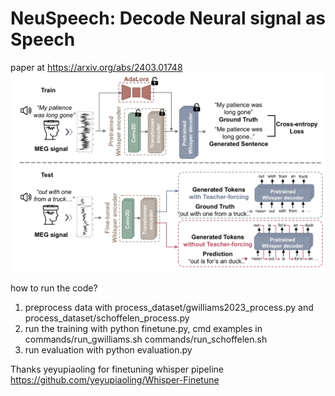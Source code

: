 # NeuSpeech: Decode Neural signal as Speech
paper at https://arxiv.org/abs/2403.01748
![img.png](img.png)



how to run the code?
1. preprocess data with process_dataset/gwilliams2023_process.py and process_dataset/schoffelen_process.py
2. run the training with python finetune.py, cmd examples in commands/run_gwilliams.sh commands/run_schoffelen.sh
3. run evaluation with python evaluation.py


Thanks yeyupiaoling for finetuning whisper pipeline https://github.com/yeyupiaoling/Whisper-Finetune
